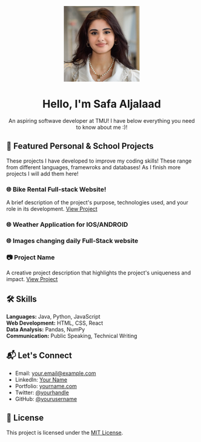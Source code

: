 <!-- Header Section -->
<p align="center">
  <img src="me.jpg" alt="Your Name" width="200">
</p>
<h1 align="center">
  Hello, I'm Safa Aljalaad
</h1>
<p align="center">
  An aspiring softwave developer at TMU! I have below everything you need to know about me :)!
</p>

<!-- Badges/Stats/Intro Section -->

<!-- Projects Section -->
## 🚀 Featured Personal & School Projects
These projects I have developed to improve my coding skills! These range from different languages, framewroks and databases! As I finish more projects I will add them here!
### 🌐 Bike Rental Full-stack Website!
A brief description of the project's purpose, technologies used, and your role in its development.
[View Project](https://github.com/yourusername/project1)
### 🌐 Weather Application for IOS/ANDROID
### 🌐 Images changing daily Full-Stack website
### 📷 Project Name
A creative project description that highlights the project's uniqueness and impact.
[View Project](https://github.com/yourusername/project2)

<!-- Skills Section -->
## 🛠️ Skills

**Languages:** Java, Python, JavaScript  
**Web Development:** HTML, CSS, React  
**Data Analysis:** Pandas, NumPy  
**Communication:** Public Speaking, Technical Writing

<!-- Contact Section -->
## 📬 Let's Connect

- Email: your.email@example.com
- LinkedIn: [Your Name](https://www.linkedin.com/in/yourname)
- Portfolio: [yourname.com](https://www.yourname.com)
- Twitter: [@yourhandle](https://twitter.com/yourhandle)
- GitHub: [@yourusername](https://github.com/yourusername)

<!-- Footer Section -->
## 📝 License

This project is licensed under the [MIT License](LICENSE).
